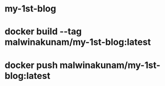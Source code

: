 # my-1st-blog
# docker build --tag malwinakunam/my-1st-blog:latest
# docker push malwinakunam/my-1st-blog:latest
